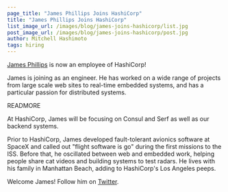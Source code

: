 ```yaml
---
page_title: "James Phillips Joins HashiCorp"
title: "James Phillips Joins HashiCorp"
list_image_url: /images/blog/james-joins-hashicorp/list.jpg
post_image_url: /images/blog/james-joins-hashicorp/post.jpg
author: Mitchell Hashimoto
tags: hiring
---
```


[James Phillips](https://github.com/slackpad) is now an employee of
HashiCorp!

James is joining as an engineer. He has worked on a wide range of
projects from large scale web sites to real-time embedded systems, and
has a particular passion for distributed systems.

READMORE

At HashiCorp, James will be focusing on Consul and Serf as well as our
backend systems.

Prior to HashiCorp, James developed fault-tolerant avionics software at
SpaceX and called out "flight software is go" during
the first missions to the ISS. Before that, he oscillated between web
and embedded work, helping people share cat videos and
building systems to test radars. He lives with his family in Manhattan
Beach, adding to HashiCorp's Los Angeles peeps.

Welcome James! Follow him on [Twitter](https://twitter.com/slackpad).
